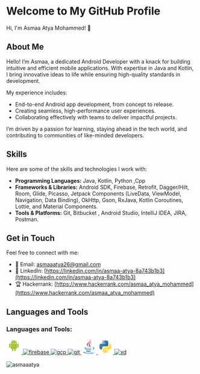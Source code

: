 # Welcome to My GitHub Profile

Hi, I'm Asmaa Atya Mohammed! 👋

## About Me

Hello! I’m Asmaa, a dedicated Android Developer with a knack for building intuitive and efficient mobile applications. With expertise in Java and Kotlin, I bring innovative ideas to life while ensuring high-quality standards in development.

My experience includes:
- End-to-end Android app development, from concept to release.  
- Creating seamless, high-performance user experiences.  
- Collaborating effectively with teams to deliver impactful projects.  

I’m driven by a passion for learning, staying ahead in the tech world, and contributing to communities of like-minded developers.


## Skills

Here are some of the skills and technologies I work with:

- **Programming Languages:** Java, Kotlin, Python ,Cpp
- **Frameworks & Libraries:** Android SDK, Firebase, Retrofit, Dagger/Hilt, Room, Glide, Picasso, Jetpack Components (LiveData, ViewModel, Navigation, Data Binding), OkHttp, Gson, RxJava, Kotlin Coroutines, Lottie, and Material Components.
- **Tools & Platforms:**  Git, Bitbucket , Android Studio, IntelliJ IDEA, JIRA, Postman.

## Get in Touch

Feel free to connect with me:

- 📧 Email: asmaaatya26@gmail.com
- 💼 LinkedIn: [https://linkedin.com/in/asmaa-atya-8a743b1b3](https://linkedin.com/in/asmaa-atya-8a743b1b3)
- 🏆 Hackerrank: [https://www.hackerrank.com/asmaa_atya_mohammed](https://www.hackerrank.com/asmaa_atya_mohammed)

## Languages and Tools

<h3 align="left">Languages and Tools:</h3>
<p align="left"> 
  <a href="https://developer.android.com" target="_blank" rel="noreferrer"> 
    <img src="https://raw.githubusercontent.com/devicons/devicon/master/icons/android/android-original-wordmark.svg" alt="android" width="40" height="40"/> 
  </a> 
  <a href="https://firebase.google.com/" target="_blank" rel="noreferrer"> 
    <img src="https://www.vectorlogo.zone/logos/firebase/firebase-icon.svg" alt="firebase" width="40" height="40"/> 
  </a> 
  <a href="https://cloud.google.com" target="_blank" rel="noreferrer"> 
    <img src="https://www.vectorlogo.zone/logos/google_cloud/google_cloud-icon.svg" alt="gcp" width="40" height="40"/> 
  </a> 
  <a href="https://git-scm.com/" target="_blank" rel="noreferrer"> 
    <img src="https://www.vectorlogo.zone/logos/git-scm/git-scm-icon.svg" alt="git" width="40" height="40"/> 
  </a> 
  <a href="https://www.java.com" target="_blank" rel="noreferrer"> 
    <img src="https://raw.githubusercontent.com/devicons/devicon/master/icons/java/java-original.svg" alt="java" width="40" height="40"/> 
  </a> 
  <a href="https://www.python.org" target="_blank" rel="noreferrer"> 
    <img src="https://raw.githubusercontent.com/devicons/devicon/master/icons/python/python-original.svg" alt="python" width="40" height="40"/> 
  </a> 
  <a href="https://www.adobe.com/products/xd.html" target="_blank" rel="noreferrer"> 
    <img src="https://cdn.worldvectorlogo.com/logos/adobe-xd.svg" alt="xd" width="40" height="40"/> 
  </a> 
</p>

<p><img align="center" src="https://github-readme-stats.vercel.app/api/top-langs?username=asmaaatya&show_icons=true&locale=en&layout=compact" alt="asmaaatya" /></p>

